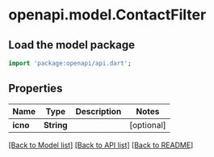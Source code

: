 # openapi.model.ContactFilter

## Load the model package
```dart
import 'package:openapi/api.dart';
```

## Properties
Name | Type | Description | Notes
------------ | ------------- | ------------- | -------------
**icno** | **String** |  | [optional] 

[[Back to Model list]](../README.md#documentation-for-models) [[Back to API list]](../README.md#documentation-for-api-endpoints) [[Back to README]](../README.md)


